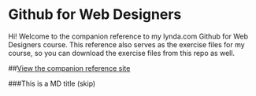 Github for Web Designers
========================

Hi! Welcome to the companion reference to my lynda.com Github for Web Designers course. This reference also serves as the exercise files for my course, so you can download the exercise files from this repo as well.

##[View the companion reference site](http://jbarill.github.io/github-for-webdesigners)

###This is a MD title (skip)
